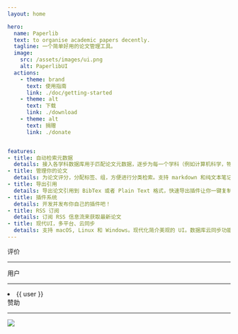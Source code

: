 ```yaml
---
layout: home

hero:
  name: Paperlib
  text: to organise academic papers decently. 
  tagline: 一个简单好用的论文管理工具。
  image:
    src: /assets/images/ui.png
    alt: PaperlibUI
  actions:
    - theme: brand
      text: 使用指南
      link: ./doc/getting-started
    - theme: alt
      text: 下载
      link: ./download
    - theme: alt
      text: 捐赠
      link: ./donate


features:
- title: 自动检索元数据
  details: 接入各学科数据库用于匹配论文元数据，逐步为每一个学科（例如计算机科学，物理学等）定制化数据库组合提高检索精度。尤其是精准的会议论文元数据检索能力
- title: 管理你的论文
  details: 为论文评分，分配标签、组，方便进行分类检索。支持 markdown 和纯文本笔记
- title: 导出引用
  details: 导出论文引用到 BibTex 或者 Plain Text 格式，快速导出插件让你一键复制 BibTex。同时支持 Word 插件
- title: 插件系统
  details: 开发并发布你自己的插件吧！
- title: RSS 订阅
  details: 订阅 RSS 信息流来获取最新论文
- title: 现代UI，多平台、云同步
  details: 支持 macOS, Linux 和 Windows。现代化简介美观的 UI。数据库云同步功能，跨平台随处访问您的论文库
---
```


<script setup>
import { VPTeamMembers } from 'vitepress/theme'

const members = [
  {
    avatar: 'https://avatars.githubusercontent.com/u/9260067?v=4',
    name: '@seon**inp',
    org: 'actionpower.kr',
    desc: 'Thank you for this great piece of software! Makes my life much easier. I have fond memories of iTunes and PaperLib is giving me similar vibes.',
  },
  {
    avatar: 'https://avatars.githubusercontent.com/u/6159411?v=4',
    name: '@Pe**Foo',
    org: 'Opera Inc.',
    desc: 'Thanks for your great work! I have been using this app the manage all my papers now and it is working really well!',
  },
  {
    avatar: 'https://avatars.githubusercontent.com/u/15147123?v=4',
    name: '@jis**qing',
    org: 'California Institute of Technology',
    desc: 'PaperLib is absolutely a great tool for paper management in many academic areas.',
  },

]

const users = [
  'AS201773 University of Warwick',
  'AS201773 Zhejiang University',
  'AS201773 Xiamen University',
  'AS201773 Ocean University of China',
  'AS46 Rutgers, The State University',
  'AS15496 Aalto University',
  'AS13371 Duke University',
  'AS3794 Texas A&M University',
  'AS23162 University of Kentucky',
  'AS15318 McGill University',
  'AS16643 Virginia Commonwealth University',
  'AS3999 The Pennsylvania State University',
  'AS24436 University of Queensland',
  'AS9419 Nanyang Technological University',
  'AS7582 University of Macau',
  'AS47 University of Southern California',
  'AS26934 University of Missouri-Columbia',
  'AS20162 University of Texas at Dallas',
  'AS1851 The University of Adelaide',
  'AS23859 University of New South Wales',
  'AS46543 University of Maryland at Baltimore',
  'AS56132 Monash University,',
  'AS42289 ITMO University',
  'AS2501 The University of Tokyo',
  'AS4158 City University of Hong Kong',
  'AS3363 Hong Kong University of Science and Technology',
  'AS17 Purdue University',
  'AS24371 Jilin University',
  'AS1706 University of Arizona',
  'AS2504 Kyoto University',
  'AS53403 Mount Royal University'
].map((user) => {
  return user.split(' ').slice(1).join(' ');
}).sort()

</script>

<div class="flex flex-col mt-20 px-6">
  <div class="m-auto text-2xl font-bold"> 
    评价
  </div>
  <hr class='max-w-[250px] w-[250px] mx-auto mt-4 mb-8' />
  <VPTeamMembers size="small" :members="members" />
</div>

<div class="flex flex-col mt-20">
  <div class="m-auto text-2xl font-bold"> 用户 </div>
  <hr class='max-w-[250px] w-[250px] mx-auto mt-4 mb-8' />
  <div class="m-auto grid lg:grid-cols-2 grid-cols-1 gap-2">
    <li v-for="(user, index) in users" :key="index">
      {{ user }}
    </li>
  </div>
</div>

<div class="flex flex-col mt-20">
  <div class="m-auto text-2xl font-bold"> 赞助 </div>
  <hr class='max-w-[250px] w-[250px] mx-auto mt-4 mb-8' />
  <img class="m-auto h-20 bg-white" src="/assets/images/sponsors/MacStadium.png" style="box-shadow: none" />
</div>

